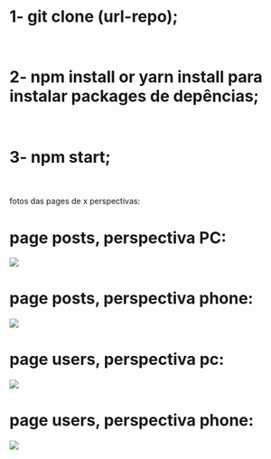 # 1-  git clone (url-repo);<br></br>
# 2- npm install or yarn install para instalar packages de depências;<br></br>
# 3- npm start;<br></br>

fotos das pages de x perspectivas:

# page posts, perspectiva PC:
<img src="https://i.imgur.com/lnEb26i.png"/>

# page posts, perspectiva phone:
<img src="https://i.imgur.com/gdCsxWE.png"/>

# page users, perspectiva pc:
<img src="https://i.imgur.com/Q9TggGU.png"/>

# page users, perspectiva phone:
<img src="https://i.imgur.com/xOXG5vH.png"/>
